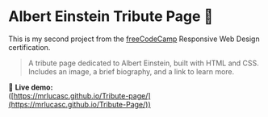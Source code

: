 # Albert Einstein Tribute Page 🧠

This is my second project from the [freeCodeCamp](https://www.freecodecamp.org/) Responsive Web Design certification.

> A tribute page dedicated to Albert Einstein, built with HTML and CSS. Includes an image, a brief biography, and a link to learn more.

🔗 **Live demo:**  
([https://mrlucasc.github.io/Tribute-page/](https://mrlucasc.github.io/Tribute-Page/))

